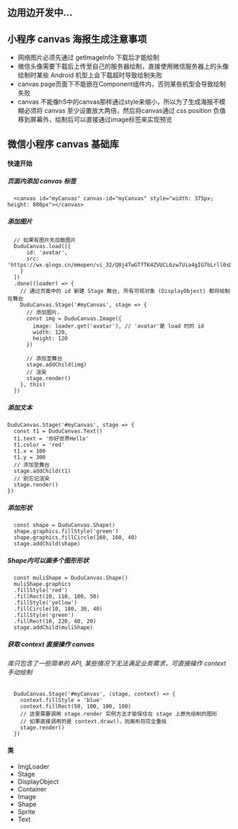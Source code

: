 ## 边用边开发中...
## 小程序 canvas 海报生成注意事项
- 网络图片必须先通过 getImageInfo 下载后才能绘制
- 微信头像需要下载后上传至自己的服务器绘制，直接使用微信服务器上的头像绘制时某些 Android 机型上会下载超时导致绘制失败
- canvas page页面下不能嵌在Component组件内，否则某些机型会导致绘制失败
- canvas 不能像h5中的canvas那样通过style来缩小，所以为了生成海报不模糊必须将 canvas 至少设置放大两倍，然后将canvas通过 css position 负值移到屏幕外，绘制后可以直接通过image标签来实现预览


## 微信小程序 canvas 基础库

#### 快速开始

##### 页面内添加 canvas 标签
```
  <canvas id="myCanvas" canvas-id="myCanvas" style="width: 375px; height: 800px"></canvas>
```
##### 添加图片
```
  // 如果有图片先加载图片
  DuduCanvas.load([{
      id: 'avatar',
      src: 'https://wx.qlogo.cn/mmopen/vi_32/Q0j4TwGTfTK4ZVUCL6zw7Uia4gIG7bLrll0sD6AA96b8mzDd42UyoMYaxdl6icOOFQ6vTWeW3rU9ynB1q5uvnibcg/132'
    }
  ])
  .done((loader) => {
    // 通过页面中的 id 新建 Stage 舞台, 所有可视对象 (DisplayObject) 都将绘制在舞台
    DuduCanvas.Stage('#myCanvas', stage => {
      // 添加图片，
      const img = DuduCanvas.Image({
        image: loader.get('avatar'), // 'avatar'是 load 时的 id
        width: 120,
        height: 120
      })
      
      // 添加至舞台
      stage.addChild(img)
      // 渲染
      stage.render()      
    }, this)
  })
```

##### 添加文本
```
DuduCanvas.Stage('#myCanvas', stage => {
  const t1 = DuduCanvas.Text()
  t1.text = '你好世界Hello'
  t1.color = 'red'
  t1.x = 100
  t1.y = 300
  // 添加至舞台
  stage.addChild(t1)
  // 别忘记渲染
  stage.render()
})
```

##### 添加形状
```
  const shape = DuduCanvas.Shape()
  shape.graphics.fillStyle('green')
  shape.graphics.fillCircle(160, 160, 40)
  stage.addChild(shape)
```
##### Shape内可以画多个图形形状
```
  const muliShape = DuduCanvas.Shape()
  muliShape.graphics
  .fillStyle('red')
  .fillRect(10, 110, 100, 50)
  .fillStyle('yellow')
  .fillCircle(10, 180, 30, 40)
  .fillStyle('green')
  .fillRect(10, 220, 40, 20)
  stage.addChild(muliShape)
```

##### 获取 context 直接操作 canvas 
###### 库只包含了一些简单的 API, 某些情况下无法满足业务需求，可直接操作 context 手动绘制
```
  DuduCanvas.Stage('#myCanvas', (stage, context) => {
    context.fillStyle = 'blue'
    context.fillRect(50, 100, 100, 100)
    // 这里需要调用 stage.render 实例方法才能保住在 stage 上原先绘制的图形
    // 如果直接调用的是 context.draw()，则画布将完全重绘
    stage.render()
  })
```


#### 类
- ImgLoader
- Stage
- DisplayObject
- Container
- Image
- Shape
- Sprite
- Text


